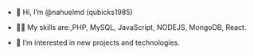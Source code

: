 - 👋 Hi, I’m @nahuelmd (qubicks1985)
  
- 🥷🏻 My skills are:,PHP, MySQL, JavaScript, NODEJS, MongoDB, React.

- 👀 I’m interested in new projects and technologies.
